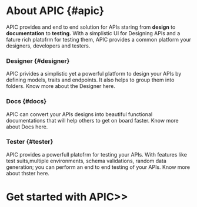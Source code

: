 # About APIC {#apic}

APIC provides and end to end solution for APIs staring from **design** to **documentation** to **testing.** With a simplistic UI for Designing APIs and a fature rich platofrm for testing them, APIC provides a common platform your designers, developers and testers.

### Designer {#designer}

APIC privides a simplistic yet a powerful platform to design your APIs by defining models, traits and endpoints. It also helps to group them into folders. Know more about the Designer here.

### Docs {#docs}

APIC can convert your APIs designs into beautiful functional documentations that will help others to get on board faster. Know more about Docs here.

### Tester {#tester}

APIC provides a powerfull platofrm for testing your APIs. With features like test suits,multiple environments, schema validations, random data generation; you can perform an end to end testing of your APIs. Know more about thster here.



# Get started with APIC&gt;&gt;

